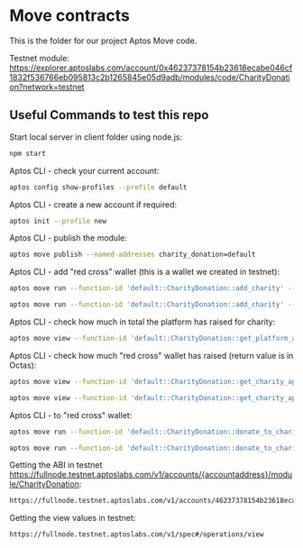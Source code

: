 # Move contracts

This is the folder for our project Aptos Move code.

Testnet module: <https://explorer.aptoslabs.com/account/0x46237378154b23618ecabe046cf1832f536766eb095813c2b1265845e05d9adb/modules/code/CharityDonation?network=testnet>

## Useful Commands to test this repo

Start local server in client folder using node.js:

```bash
npm start
```

Aptos CLI - check your current account:

```bash
aptos config show-profiles --profile default
```

Aptos CLI - create a new account if required:

```bash
aptos init --profile new
```

Aptos CLI - publish the module:

```bash
aptos move publish --named-addresses charity_donation=default
```

Aptos CLI - add "red cross" wallet (this is a wallet we created in testnet):

```bash
aptos move run --function-id 'default::CharityDonation::add_charity' --args 'address:0xad66dff3421f9a87dcc401f26a061ee8598c73b24c1ef11fe6ea5b81e98a135a'
```

```bash
aptos move run --function-id 'default::CharityDonation::add_charity' --args 'address:0x32e5a9e28f5d6d74279ac50edd4b912b196ac8219a7c81037c12ac8fcdf16de4'
```

Aptos CLI - check how much in total the platform has raised for charity:

```bash
aptos move view --function-id 'default::CharityDonation::get_platform_apt_raised'
```

Aptos CLI - check how much "red cross" wallet has raised (return value is in Octas):

```bash
aptos move view --function-id 'default::CharityDonation::get_charity_apt_raised' --args 'address:0xad66dff3421f9a87dcc401f26a061ee8598c73b24c1ef11fe6ea5b81e98a135a'
```

```bash
aptos move view --function-id 'default::CharityDonation::get_charity_apt_raised' --args 'address:0x32e5a9e28f5d6d74279ac50edd4b912b196ac8219a7c81037c12ac8fcdf16de4'
```

Aptos CLI - to "red cross" wallet:

```bash
aptos move run --function-id 'default::CharityDonation::donate_to_charity' --args 'address:0xad66dff3421f9a87dcc401f26a061ee8598c73b24c1ef11fe6ea5b81e98a135a' 'u64:100'
```

```bash
aptos move run --function-id 'default::CharityDonation::donate_to_charity' --args 'address:0x32e5a9e28f5d6d74279ac50edd4b912b196ac8219a7c81037c12ac8fcdf16de4' 'u64:88'
```

Getting the ABI in testnet
<https://fullnode.testnet.aptoslabs.com/v1/accounts/{accountaddress}/module/CharityDonation>:

```bash
https://fullnode.testnet.aptoslabs.com/v1/accounts/46237378154b23618ecabe046cf1832f536766eb095813c2b1265845e05d9adb/module/CharityDonation
```

Getting the view values in testnet:

```bash
https://fullnode.testnet.aptoslabs.com/v1/spec#/operations/view
```
